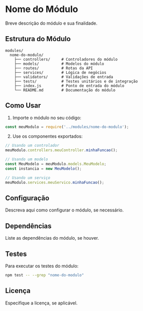 # Nome do Módulo

Breve descrição do módulo e sua finalidade.

## Estrutura do Módulo

```
modules/
  nome-do-modulo/
    ├── controllers/     # Controladores do módulo
    ├── models/          # Modelos do módulo
    ├── routes/          # Rotas da API
    ├── services/        # Lógica de negócios
    ├── validators/      # Validações de entrada
    ├── tests/           # Testes unitários e de integração
    ├── index.js         # Ponto de entrada do módulo
    └── README.md        # Documentação do módulo
```

## Como Usar

1. Importe o módulo no seu código:

```javascript
const meuModulo = require('../modules/nome-do-modulo');
```

2. Use os componentes exportados:

```javascript
// Usando um controlador
meuModulo.controllers.meuController.minhaFuncao();

// Usando um modelo
const MeuModelo = meuModulo.models.MeuModelo;
const instancia = new MeuModelo();

// Usando um serviço
meuModulo.services.meuServico.minhaFuncao();
```

## Configuração

Descreva aqui como configurar o módulo, se necessário.

## Dependências

Liste as dependências do módulo, se houver.

## Testes

Para executar os testes do módulo:

```bash
npm test -- --grep "nome-do-modulo"
```

## Licença

Especifique a licença, se aplicável.
